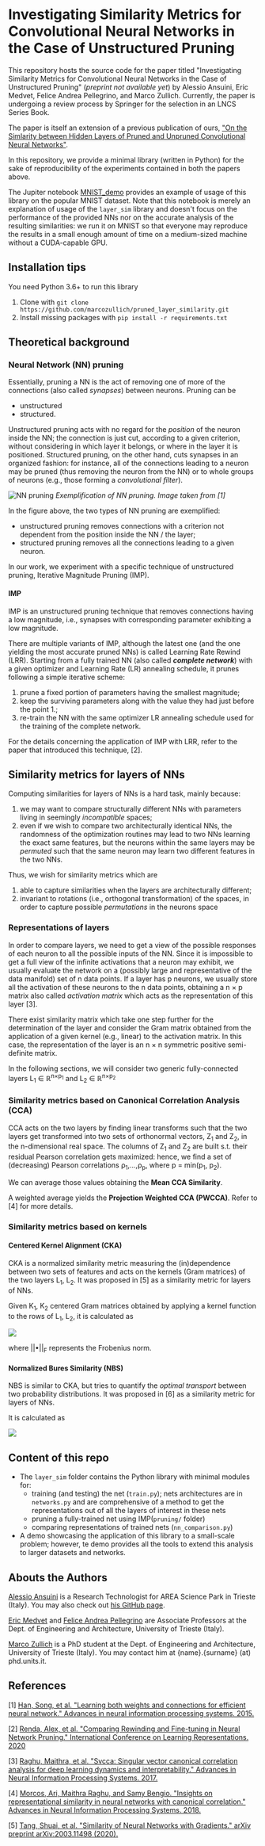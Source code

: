 # Investigating Similarity Metrics for Convolutional Neural Networks in the Case of Unstructured Pruning

This repository hosts the source code for the paper titled "Investigating Similarity Metrics for Convolutional Neural Networks in the Case of Unstructured Pruning" (*preprint not available yet*) by Alessio Ansuini, Eric Medvet, Felice Andrea Pellegrino, and Marco Zullich.
Currently, the paper is undergoing a review process by Springer for the selection in an LNCS Series Book.

The paper is itself an extension of a previous publication of ours, ["On the Simlarity between Hidden Layers of Pruned and Unpruned Convolutional Neural Networks"](https://www.insticc.org/Primoris/Resources/PaperPdf.ashx?idPaper=89603).

In this repository, we provide a minimal library (written in Python) for the sake of reproducibility of the experiments contained in both the papers above.

The Jupiter notebook [MNIST_demo](notebooks/MNIST_demo.ipynb) provides an example of usage of this library on the popular MNIST dataset. Note that this notebook is merely an explanation of usage of the `layer_sim` library and doesn't focus on the performance of the provided NNs nor on the accurate analysis of the resulting similarities: we run it on MNIST so that everyone may reproduce the results in a small enough amount of time on a medium-sized machine without a CUDA-capable GPU.


## Installation tips

You need Python 3.6+ to run this library

1. Clone with `git clone https://github.com/marcozullich/pruned_layer_similarity.git`
2. Install missing packages with `pip install -r requirements.txt`


## Theoretical background


### Neural Network (NN) pruning

Essentially, pruning a NN is the act of removing one of more of the connections (also called *synapses*) between neurons.
Pruning can be

* unstructured
* structured.

Unstructured pruning acts with no regard for the *position* of the neuron inside the NN; the connection is just cut, according to a given criterion, without considering in which layer it belongs, or where in the layer it is positioned.
Structured pruning, on the other hand, cuts synapses in an organized fashion: for instance, all of the connections leading to a neuron may be pruned (thus removing the neuron from the NN) or to whole groups of neurons (e.g., those forming a *convolutional filter*).


![NN pruning](images/han_2015_pruning.png)
*Exemplification of NN pruning. Image taken from [1]*


In the figure above, the two types of NN pruning are exemplified:
- unstructured pruning removes connections with a criterion not dependent from the position inside the NN / the layer;
- structured pruning removes all the connections leading to a given neuron.

In our work, we experiment with a specific technique of unstructured pruning, Iterative Magnitude Pruning (IMP).


#### IMP

IMP is an unstructured pruning technique that removes connections having a low magnitude, i.e., synapses with corresponding parameter exhibiting a low magnitude.

There are multiple variants of IMP, although the latest one (and the one yielding the most accurate pruned NNs) is called Learning Rate Rewind (LRR).
Starting from a fully trained NN (also called **_complete network_**) with a given optimizer and Learning Rate (LR) annealing schedule, it prunes following a simple iterative scheme:

1. prune a fixed portion of parameters having the smallest magnitude;
2. keep the surviving parameters along with the value they had just before the point 1.;
3. re-train the NN with the same optimizer LR annealing schedule used for the training of the complete network.

For the details concerning the application of IMP with LRR, refer to the paper that introduced this technique, [2].


## Similarity metrics for layers of NNs

Computing similarities for layers of NNs is a hard task, mainly because:

1. we may want to compare structurally different NNs with parameters living in seemingly *incompatible* spaces;
2. even if we wish to compare two architecturally identical NNs, the randomness of the optimization routines may lead to two NNs learning the exact same features, but the neurons within the same layers may be *permuted* such that the same neuron may learn two different features in the two NNs.

Thus, we wish for similarity metrics which are

1. able to capture similarities when the layers are architecturally different;
2. invariant to rotations (i.e., orthogonal transformation) of the spaces, in order to capture possible *permutations* in the neurons space

### Representations of layers

In order to compare layers, we need to get a view of the possible responses of each neuron to all the possible inputs of the NN.
Since it is impossible to get a full view of the infinite activations that a neuron may exhibit, we usually evaluate the network on a (possibly large and representative of the data manifold) set of n data points.
If a layer has p neurons, we usually store all the activation of these neurons to the n data points, obtaining a n × p matrix also called *activation matrix* which acts as the representation of this layer [3].

There exist similarity matrix which take one step further for the determination of the layer and consider the Gram matrix obtained from the application of a given kernel (e.g., linear) to the activation matrix.
In this case, the representation of the layer is an n × n symmetric positive semi-definite matrix.

In the following sections, we will consider two generic fully-connected layers L<sub>1</sub> ∈ ℝ<sup>n×p<sub>1</sub></sup> and L<sub>2</sub> ∈ ℝ<sup>n×p<sub>2</sub></sup>


### Similarity metrics based on Canonical Correlation Analysis (CCA)

CCA acts on the two layers by finding linear transforms such that the two layers get transformed into two sets of orthonormal vectors, Z<sub>1</sub> and Z<sub>2</sub>, in the n-dimensional real space.
The columns of Z<sub>1</sub> and Z<sub>2</sub> are built s.t. their residual Pearson correlation gets maximized: hence, we find a set of (decreasing) Pearson correlations ρ<sub>1</sub>,...,ρ<sub>p</sub>, where p = min(p<sub>1</sub>, p<sub>2</sub>).

We can average those values obtaining the **Mean CCA Similarity**.

A weighted average yields the **Projection Weighted CCA (PWCCA)**. Refer to [4] for more details.


### Similarity metrics based on kernels


#### Centered Kernel Alignment (CKA)


CKA is a normalized similarity metric measuring the (in)dependence between two sets of features and acts on the kernels (Gram matrices) of the two layers L<sub>1</sub>, L<sub>2</sub>.
It was proposed in [5] as a similarity metric for layers of NNs.

Given K<sub>1</sub>, K<sub>2</sub> centered Gram matrices obtained by applying a kernel function to the rows of L<sub>1</sub>, L<sub>2</sub>, it is calculated as

![](images/cka_r.png)

where ||•||<sub>F</sub> represents the Frobenius norm.


#### Normalized Bures Similarity (NBS)

NBS is similar to CKA, but tries to quantify the *optimal transport* between two probability distributions.
It was proposed in [6] as a similarity metric for layers of NNs.

It is calculated as

![](images/nbs_r.png)

## Content of this repo

- The `layer_sim` folder contains the Python library with minimal modules for:
  - training (and testing) the net (`train.py`); nets architectures are in `networks.py` and are comprehensive of a method to get the representations out of all the layers of interest in these nets
  - pruning a fully-trained net using IMP(`pruning/` folder)
  - comparing representations of trained nets (`nn_comparison.py`)
- A demo showcasing the application of this library to a small-scale problem; however, te demo provides all the tools to extend this analysis to larger datasets and networks.


## Abouts the Authors

[Alessio Ansuini](https://it.linkedin.com/in/alessioansuini) is a Research Technologist for AREA Science Park in Trieste (Italy). You may also check out [his GitHub page](https://ansuini.github.io).

[Eric Medvet](http://medvet.inginf.units.it/) and [Felice Andrea Pellegrino](http://control.units.it/pellegrino/en/) are Associate Professors at the Dept. of Engineering and Architecture, University of Trieste (Italy).

[Marco Zullich](https://it.linkedin.com/in/marco-zullich-00559660) is a PhD student at the Dept. of Engineering and Architecture, University of Trieste (Italy). You may contact him at {name}.{surname} (at) phd.units.it.

## References

[1] [Han, Song, et al. "Learning both weights and connections for efficient neural network." Advances in neural information processing systems. 2015.](http://papers.nips.cc/paper/5784-learning-both-weights-andconnections-)

[2] [Renda, Alex, et al. "Comparing Rewinding and Fine-tuning in Neural Network Pruning." International Conference on Learning Representations. 2020](https://openreview.net/forum?id=S1gSj0NKvB)

[3] [Raghu, Maithra, et al. "Svcca: Singular vector canonical correlation analysis for deep learning dynamics and interpretability." Advances in Neural Information Processing Systems. 2017.](http://papers.nips.cc/paper/7188-svcca-singular-vector-canonical-correlation-analysis-for-deep-understanding-and-improvement)

[4] [Morcos, Ari, Maithra Raghu, and Samy Bengio. "Insights on representational similarity in neural networks with canonical correlation." Advances in Neural Information Processing Systems. 2018.](http://papers.nips.cc/paper/7815-insights-on-representational-similarity-in-neural-networks-with-canonical-correlation)

[5] [Tang, Shuai, et al. "Similarity of Neural Networks with Gradients." arXiv preprint arXiv:2003.11498 (2020).](https://arxiv.org/abs/2003.11498)
